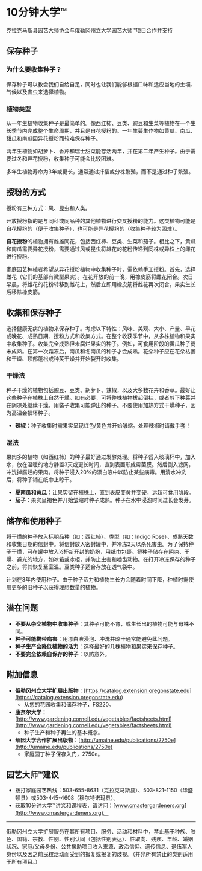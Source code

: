 # 10分钟大学™

克拉克马斯县园艺大师协会与俄勒冈州立大学园艺大师™项目合作并支持

## 保存种子

### 为什么要收集种子？
保存种子可以教会我们自给自足，同时也让我们能够根据口味和适应当地的土壤、气候以及害虫来选择植物。

### 植物类型
从一年生植物收集种子是最简单的。像西红柿、豆类、豌豆和生菜等植物在一个生长季节内完成整个生命周期，并且是自花授粉的。一年生蔓生作物如黄瓜、南瓜、甜瓜和南瓜因异花授粉而较难保存种子。

两年生植物如胡萝卜、香芹和瑞士甜菜能存活两年，并在第二年产生种子。由于需要过冬和异花授粉，收集种子可能会比较困难。

多年生植物寿命为3年或更长，通常通过扦插或分株繁殖，而不是通过种子繁殖。

## 授粉的方式
授粉有三种方式：风、昆虫和人类。

开放授粉指的是与同科或同品种的其他植物进行交叉授粉的能力。这类植物可能是自花授粉的（便于收集种子），也可能是异花授粉的（收集种子较为困难）。

**自花授粉**的植物拥有雌雄同花，包括西红柿、豆类、生菜和茄子。相比之下，黄瓜和南瓜需要异花授粉，需要通过风或昆虫将雄花的花粉传递到同株或异株上的雌花进行授粉。

家庭园艺种植者希望从异花授粉植物中收集种子时，需依赖手工授粉。首先，选择雌花（它们的基部有微型果实）。在花开放的前一晚，用橡皮筋将雌花闭合。次日早晨，将雄花的花粉转移到雌花上，然后立即用橡皮筋将雌花再次闭合。果实生长后移除橡皮筋。

## 收集和保存种子

选择健康无病的植物来保存种子。考虑以下特性：风味、美观、大小、产量、早花或晚花、成熟日期、授粉方式和收集方式。在整个收获季节中，从多株植物和果实中收集种子。收集完全成熟但未腐烂果实的种子。例如，可食用阶段的黄瓜种子尚未成熟。在第一次霜冻后，南瓜和冬南瓜的种子才会成熟。花朵种子应在花朵枯萎和干燥、顶部蓬松或种荚干燥并开始裂开时收集。

### 干燥法
种子干燥的植物包括豌豆、豆类、胡萝卜、辣椒，以及大多数花卉和香草。最好让这些种子在植株上自然干燥。如有必要，可将整株植物拔起倒挂，或者剪下种荚并在阴凉处继续干燥。用袋子收集可能弹出的种子。不要使用加热方式干燥种子，因为高温会损坏种子。

- **辣椒**：种子收集时需果实呈现红色/黄色并开始皱缩。处理辣椒时请戴手套！

### 湿法
果肉多的植物（如西红柿）的种子最好通过发酵处理。将种子舀入玻璃杯中，加入水，放在温暖的地方静置3天或更长时间，直到表面形成霉菌膜。然后倒入滤网，冲洗掉腐烂的果肉。将种子浸入20%的漂白液中以防止某些病毒。用清水冲洗后，将种子铺在纸巾上晾干。

- **夏南瓜和黄瓜**：让果实留在植株上，直到表皮变黄并变硬，远超可食用阶段。
- **茄子**：果实呈褐色并开始皱缩时种子成熟。种子在水中浸泡时间过长会发芽。

## 储存和使用种子

将干燥的种子放入标明品种（如：西红柿）、类型（如：Indigo Rose）、成熟天数和收集日期的信封中。将信封放入密封罐中，并冷冻2天以杀死害虫。为了保持种子干燥，可在罐中放入½杯新开封的奶粉，用纸巾包裹。将种子储存在阴凉、干燥、避光的地方，如冰箱或冰柜，并防止虫害和啮齿动物。在打开冷冻保存的种子之前，将其恢复至室温。豆类种子适合存放在透气袋中。

计划在3年内使用种子。由于种子活力和植物生长力会随着时间下降，种植时需使用更多的旧种子以获得理想数量的植物。

## 潜在问题

- **不要从杂交植物中收集种子**：其种子可能不育，或生长出的植物可能与母株不同。
- **种子可能携带病害**：用漂白液浸泡、冲洗并晾干通常能避免此问题。
- **种子生产会降低植物的活力**：选择最好的几株植物和果实来保存种子。
- **不要完全依赖自保存的种子**：以防意外。

## 附加信息

- **俄勒冈州立大学扩展出版物**：[https://catalog.extension.oregonstate.edu](https://catalog.extension.oregonstate.edu)
  - 从您的花园收集和储存种子，FS220。
- **康奈尔大学**：[http://www.gardening.cornell.edu/vegetables/factsheets.html](http://www.gardening.cornell.edu/vegetables/factsheets.html)
  - 种子生产和种子再生的基本概念。
- **缅因大学合作扩展出版物**：[http://umaine.edu/publications/2750e](http://umaine.edu/publications/2750e)
  - 家庭园丁种子保存入门，2750e。

## 园艺大师™建议

- 拨打家庭园艺热线：503-655-8631（克拉克马斯县）、503-821-1150（华盛顿县）或503-445-4608（穆尔特诺玛县）。
- 获取10分钟大学™讲义和课程表，请访问：[www.cmastergardeners.org](http://www.cmastergardeners.org)。

---

俄勒冈州立大学扩展服务在其所有项目、服务、活动和材料中，禁止基于种族、肤色、国籍、宗教、性别、性别认同（包括性别表达）、性取向、残疾、年龄、婚姻状况、家庭/父母身份、公共援助项目收入来源、政治信仰、遗传信息、退伍军人身份以及因之前民权活动而受到的报复或报复的歧视。（并非所有禁止的类别适用于所有项目。）